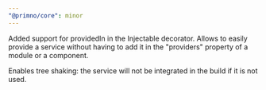 ```yaml
---
"@primno/core": minor
---
```


Added support for providedIn in the Injectable decorator.
Allows to easily provide a service without having to add it in the "providers" property of a module or a component.

Enables tree shaking: the service will not be integrated in the build if it is not used.